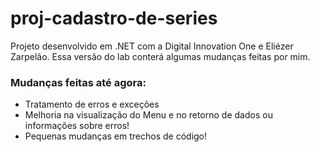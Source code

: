 # proj-cadastro-de-series
Projeto desenvolvido em .NET com a Digital Innovation One e Eliézer Zarpelão. Essa versão do lab conterá algumas mudanças feitas por mim.

### Mudanças feitas até agora:
- Tratamento de erros e exceções
- Melhoria na visualização do Menu e no retorno de dados ou informações sobre erros!
- Pequenas mudanças em trechos de código!
